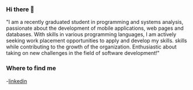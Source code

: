 ### Hi there 👋

<!--
**Pyanez94/Pyanez94** is a ✨ _special_ ✨ repository because its `README.md` (this file) appears on your GitHub profile. -->

"I am a recently graduated student in programming and systems analysis, passionate about the development of mobile applications, web pages and databases. With skills in various programming languages, I am actively seeking work placement opportunities to apply and develop my skills. skills while contributing to the growth of the organization. Enthusiastic about taking on new challenges in the field of software development!"

### Where to find me

-[linkedin](https://www.linkedin.com/in/pedro-ya%C3%B1ez-baeza)

